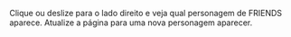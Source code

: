 Clique ou deslize para o lado direito e veja qual personagem de FRIENDS aparece. Atualize a página para uma nova personagem aparecer. 
